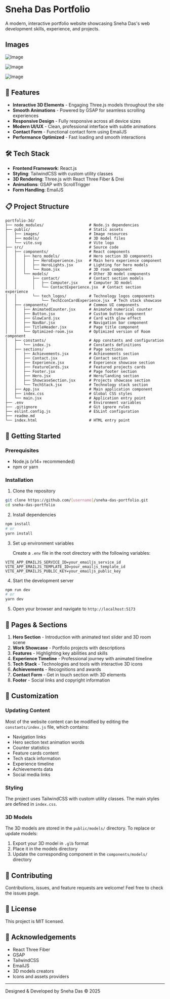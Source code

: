 # Sneha Das Portfolio

A modern, interactive portfolio website showcasing Sneha Das's web development skills, experience, and projects.

## Images
![Image](https://github.com/user-attachments/assets/02a9dafb-f8c6-4e10-9cea-4655979ca8db)

![Image](https://github.com/user-attachments/assets/ae7bf0d7-d1ff-4f38-bff2-4a5ffceac443)

![Image](https://github.com/user-attachments/assets/01d6dbd9-34fe-4b58-814d-a7c0a1e0e9e2)

## 🌟 Features

* **Interactive 3D Elements** - Engaging Three.js models throughout the site
* **Smooth Animations** - Powered by GSAP for seamless scrolling experiences
* **Responsive Design** - Fully responsive across all device sizes
* **Modern UI/UX** - Clean, professional interface with subtle animations
* **Contact Form** - Functional contact form using EmailJS
* **Performance Optimized** - Fast loading and smooth interactions

## 🛠️ Tech Stack

* **Frontend Framework**: React.js
* **Styling**: TailwindCSS with custom utility classes
* **3D Rendering**: Three.js with React Three Fiber & Drei
* **Animations**: GSAP with ScrollTrigger
* **Form Handling**: EmailJS

## 📋 Project Structure

```
portfolio-3d/
├── node_modules/                    # Node.js dependencies
├── public/                          # Static assets
│   ├── images/                      # Image resources
│   ├── models/                      # 3D model files
│   └── vite.svg                     # Vite logo
├── src/                             # Source code
│   ├── components/                  # React components
│   │   ├── hero_models/             # Hero section 3D components
│   │   │   ├── HeroExperience.jsx   # Main hero experience component
│   │   │   ├── HeroLights.jsx       # Lighting for hero models
│   │   │   └── Room.jsx             # 3D room component
│   │   └── models/                  # Other 3D model components
│   │       ├── contact/             # Contact section models
│   │       │   ├── Computer.jsx     # Computer 3D model
│   │       │   └── ContactExperience.jsx  # Contact section experience
│   │       └── tech_logos/          # Technology logos components
│   │           └── TechIconCardExperience.jsx  # Tech stack showcase
│   ├── components/                  # Common UI components
│   │   ├── AnimatedCounter.jsx      # Animated numerical counter
│   │   ├── Button.jsx               # Custom button component
│   │   ├── GlowCard.jsx             # Card with glow effect
│   │   ├── NavBar.jsx               # Navigation bar component
│   │   ├── TitleHeader.jsx          # Page title component
│   │   └── Optimized-room.jsx       # Optimized version of Room component
│   ├── constants/                   # App constants and configuration
│   │   └── index.js                 # Constants definitions
│   ├── sections/                    # Page sections
│   │   ├── Achievements.jsx         # Achievements section
│   │   ├── Contact.jsx              # Contact section
│   │   ├── Experience.jsx           # Experience showcase section
│   │   ├── FeatureCards.jsx         # Featured projects cards
│   │   ├── Footer.jsx               # Page footer section
│   │   ├── Hero.jsx                 # Hero/landing section
│   │   ├── ShowcaseSection.jsx      # Projects showcase section
│   │   └── TechStack.jsx            # Technology stack section
│   ├── App.jsx                      # Main application component
│   ├── index.css                    # Global CSS styles
│   └── main.jsx                     # Application entry point
├── .env                             # Environment variables
├── .gitignore                       # Git ignore rules
├── eslint.config.js                 # ESLint configuration
├── readme.md                
└── index.html                       # HTML entry point

```

## 🚀 Getting Started

### Prerequisites

* Node.js (v14+ recommended)
* npm or yarn

### Installation

1. Clone the repository

```bash
git clone https://github.com/[username]/sneha-das-portfolio.git
cd sneha-das-portfolio
```

2. Install dependencies

```bash
npm install
# or
yarn install
```

3. Set up environment variables
   
   Create a `.env` file in the root directory with the following variables:

```
VITE_APP_EMAILJS_SERVICE_ID=your_emailjs_service_id
VITE_APP_EMAILJS_TEMPLATE_ID=your_emailjs_template_id
VITE_APP_EMAILJS_PUBLIC_KEY=your_emailjs_public_key
```

4. Start the development server

```bash
npm run dev
# or
yarn dev
```

5. Open your browser and navigate to `http://localhost:5173`

## 📱 Pages & Sections

1. **Hero Section** - Introduction with animated text slider and 3D room scene
2. **Work Showcase** - Portfolio projects with descriptions
3. **Features** - Highlighting key abilities and skills
4. **Experience Timeline** - Professional journey with animated timeline
5. **Tech Stack** - Technologies and tools with interactive 3D icons
6. **Achievements** - Recognitions and awards
7. **Contact Form** - Get in touch section with 3D elements
8. **Footer** - Social links and copyright information

## 🔧 Customization

### Updating Content

Most of the website content can be modified by editing the `constants/index.js` file, which contains:
* Navigation links
* Hero section text animation words
* Counter statistics
* Feature cards content
* Tech stack information
* Experience timeline
* Achievements data
* Social media links

### Styling

The project uses TailwindCSS with custom utility classes. The main styles are defined in `index.css`.

### 3D Models

The 3D models are stored in the `public/models/` directory. To replace or update models:

1. Export your 3D model in `.glb` format
2. Place it in the models directory
3. Update the corresponding component in the `components/models/` directory

## 🤝 Contributing

Contributions, issues, and feature requests are welcome! Feel free to check the issues page.

## 📄 License

This project is MIT licensed.

## 🙏 Acknowledgements

* React Three Fiber
* GSAP
* TailwindCSS
* EmailJS
* 3D models creators
* Icons and assets providers

---

Designed & Developed by Sneha Das © 2025
